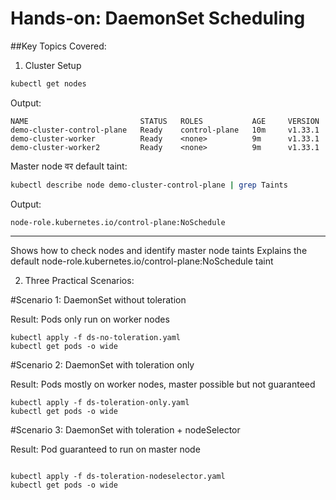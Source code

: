 # Hands-on: DaemonSet Scheduling
##Key Topics Covered:
1. Cluster Setup

```bash
kubectl get nodes
```

Output:

```
NAME                         STATUS   ROLES           AGE     VERSION
demo-cluster-control-plane   Ready    control-plane   10m     v1.33.1
demo-cluster-worker          Ready    <none>          9m      v1.33.1
demo-cluster-worker2         Ready    <none>          9m      v1.33.1
```

Master node वर default taint:

```bash
kubectl describe node demo-cluster-control-plane | grep Taints
```

Output:

```
node-role.kubernetes.io/control-plane:NoSchedule
```

---

Shows how to check nodes and identify master node taints
Explains the default node-role.kubernetes.io/control-plane:NoSchedule taint



2. Three Practical Scenarios:

#Scenario 1: DaemonSet without toleration

Result: Pods only run on worker nodes

```
kubectl apply -f ds-no-toleration.yaml
kubectl get pods -o wide

```


#Scenario 2: DaemonSet with toleration only

Result: Pods mostly on worker nodes, master possible but not guaranteed

```
kubectl apply -f ds-toleration-only.yaml
kubectl get pods -o wide
```

#Scenario 3: DaemonSet with toleration + nodeSelector

Result: Pod guaranteed to run on master node
```

kubectl apply -f ds-toleration-nodeselector.yaml
kubectl get pods -o wide


